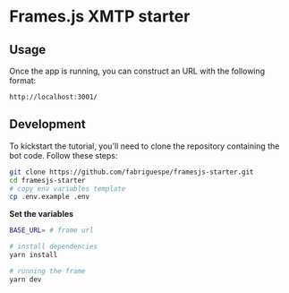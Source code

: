 # Frames.js XMTP starter

## Usage

Once the app is running, you can construct an URL with the following format:

```
http://localhost:3001/
```

## Development

To kickstart the tutorial, you'll need to clone the repository containing the bot code. Follow these steps:

```bash
git clone https://github.com/fabriguespe/framesjs-starter.git
cd framesjs-starter
# copy env variables template
cp .env.example .env
```

**Set the variables**

```bash
BASE_URL= # frame url
```

```bash
# install dependencies
yarn install

# running the frame
yarn dev
```
